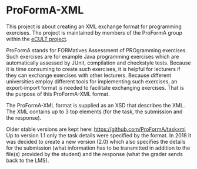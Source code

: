 ProFormA-XML
=======
This project is about creating an XML exchange format for programming exercises. The project is maintained by members of the ProFormA group within the [eCULT project](https://web.archive.org/web/20220401134321/http://www.ecult-niedersachsen.de/).

ProFormA stands for FORMatives Assessment of PROgramming exercises. Such exercises are for example Java programming exercises which are automatically assessed by JUnit, compilation and checkstyle tests. Because it is time consuming to create such exercises, it is helpful for lecturers if they can exchange exercises with other lecturers. Because different universities employ different tools for implementing such exercises, an export-import format is needed to facilitate exchanging exercises. That is the purpose of this ProFormA-XML format. 

The ProFormA-XML format is supplied as an XSD that describes the XML. The XML contains up to 3 top elements (for the task, the submission and the response).

Older stable versions are kept here: https://github.com/ProFormA/taskxml
Up to version 1.1 only the task details were specified by the format. In 2018 it was decided to create a new version (2.0) which also specifies the details for the submission (what information has to be transmitted in addition to the file(s) provided by the student) and the response (what the grader sends back to the LMS). 


